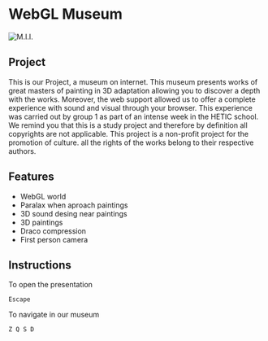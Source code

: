 # WebGL Museum

![M.I.I.](mii-presentation.png)

## Project

This is our Project, a museum on internet.
This museum presents works of great masters of painting in 3D adaptation allowing you to discover a depth with the works. Moreover, the web support allowed us to offer a complete experience with sound and visual through your browser. 
This experience was carried out by group 1 as part of an intense week in the HETIC school. 
We remind you that this is a study project and therefore by definition all copyrights are not applicable. 
This project is a non-profit project for the promotion of culture.
all the rights of the works belong to their respective authors.

## Features

- WebGL world
- Paralax when aproach paintings
- 3D sound desing near paintings
- 3D paintings
- Draco compression
- First person camera

## Instructions

To open the presentation

```
Escape
```

To navigate in our museum

```
Z Q S D
```

